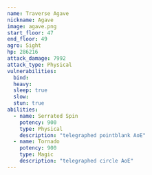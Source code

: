 ```yaml
---
name: Traverse Agave
nickname: Agave
image: agave.png
start_floor: 47
end_floor: 49
agro: Sight
hp: 286216
attack_damage: 7992
attack_type: Physical
vulnerabilities:
  bind: 
  heavy: 
  sleep: true
  slow: 
  stun: true
abilities:
  - name: Serrated Spin
    potency: 900
    type: Physical
    description: "telegraphed pointblank AoE"
  - name: Tornado
    potency: 900
    type: Magic
    description: "telegraphed circle AoE"
---
```

